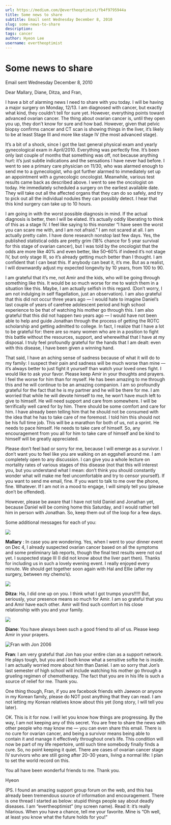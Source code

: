 ```yaml
---
url: https://medium.com/@evertheoptimist/fb4f9795944a
title: Some news to share
subtitle: Email sent Wednesday December 8, 2010
slug: some-news-to-share
description: 
tags: cancer
author: Hyeon Lee
username: evertheoptimist
---
```


# Some news to share

Email sent Wednesday December 8, 2010

Dear Mallary, Diane, Ditza, and Fran,

I have a bit of alarming news I need to share with you today. I will be having a major surgery on Monday, 12/13. I am diagnosed with cancer, but exactly what kind, they couldn’t tell for sure yet. However, everything points toward advanced ovarian cancer. The thing about ovarian cancer is, until they open you up, they don’t know for sure and how bad. However, given that pelvic biopsy confirms cancer and CT scan is showing things in the liver, it’s likely to be at least Stage III and more like stage IV (the most advanced stage).

It’s a bit of a shock, since I got the last general physical exam and yearly gynecological exam in April/2010. Everything was perfectly fine. It’s been only last couple of months that something was off, not because anything hurt: it’s just subtle indications and the sensations I have never had before. I went to see a primary care physician on 11/30, who was alarmed enough to send me to a gynecologist, who got further alarmed to immediately set up an appointment with a gynecologic oncologist. Meanwhile, various test results came back as described above. I went to see the oncologist on today. He immediately scheduled a surgery on the earliest available date. They will take out all the affected organs that they can do so safely, and try to pick out all the individual nodules they can possibly detect. I hear that this kind surgery can take up to 10 hours.

I am going in with the worst possible diagnosis in mind. If the actual diagnosis is better, then I will be elated. It’s actually oddly liberating to think of this as a stage IV. I feel like saying to this monster “I have seen the worst you can scare me with, and I am not afraid.” I am not scared at all. I am actually pretty calm. I have done research nonstop last few days. Yes, the published statistical odds are pretty grim (18% chance for 5 year survival for this stage of ovarian cancer), but I was told by the oncologist that the odds are more like 40% and even better, like 50–60% if indeed it’s not stage IV, but only stage III, so it’s already getting much better than I thought. I am confident that I can beat this. If anybody can beat it, it’s me. But as a realist, I will downwardly adjust my expected longevity by 10 years, from 100 to 90.

I am grateful that it’s me, not Amir and the kids, who will be going through something like this. It would be so much worse for me to watch them in a situation like this. Maybe, I am actually selfish in this regard. (Don’t worry, I am not indulging in self flagellation, just an observation). I am also grateful that this did not occur three years ago — I would hate to imagine Daniel’s last couple of years of carefree adolescent period and high school experience to be that of watching his mother go through this. I am also grateful that this did not happen two years ago — I would have not been able to help and guide Jonathan through the process of getting the ROTC scholarship and getting admitted to college. In fact, I realize that I have a lot to be grateful for: there are so many women who are in a position to fight this battle without the resources, support, and wherewithal that I have at my disposal. I truly feel profoundly grateful for the hands that I am dealt: even with this disease, I have been given a winning hand.

That said, I have an aching sense of sadness because of what it will do to my family: I suspect their pain and sadness will be much worse than mine — it’s always better to just fight it yourself than watch your loved ones fight. I would like to ask your favor. Please keep Amir in your thoughts and prayers. I feel the worse for him than for myself. He has been amazing to me through this and he will continue to be an amazing companion. I am so profoundly grateful for the fact that he is my partner and he will be there for me. I am worried that while he will devote himself to me, he won’t have much left to give to himself. He will need support and care from somewhere. I will be terrifically well cared for by him. There should be some comfort and care for him. I have already been telling him that he should not be consumed with the idea that he has to take care of me foremost. I told him this should not be his full time job. This will be a marathon for both of us, not a sprint. He needs to pace himself. He needs to take care of himself. So, any encouragement from you all for him to take care of himself and be kind to himself will be greatly appreciated.

Please don’t feel bad or sorry for me, because I will emerge as a survivor. I don’t want you to feel like you are walking on an eggshell around me. I am completely open to any discussion. I can give you a whole lecture on mortality rates of various stages of this disease (not that this will interest you, but you understand what I mean: don’t think you should constantly wonder what will make me feel uncomfortable and try to censor yourself). If you want to send me email, fine. If you want to talk to me over the phone, fine. Whatever. If I am not in a mood to engage, I will simply tell you (please don’t be offended).

However, please be aware that I have not told Daniel and Jonathan yet, because Daniel will be coming home this Saturday, and I would rather tell him in person with Jonathan. So, keep them out of the loop for a few days.

Some additional messages for each of you:

![](./assets/1*ilewS25O7ELKcLerlzMSDw.png)

**Mallary** : In case you are wondering. Yes, when I went to your dinner event on Dec 4, I already suspected ovarian cancer based on all the symptoms and some preliminary lab reports, though the final test results were not out yet. I suspected stage III (I did not know about the liver part then). Thanks for including us in such a lovely evening event. I really enjoyed every minute. We should get together soon again with Hal and Ellie (after my surgery, between my chemo’s).

![](./assets/1*m59Dn1HRD5XioXATQdzpow.png)

**Ditza**: Ha, I did one up on you. I think what I got trumps yours!!!!! But, seriously, your presence means so much for Amir. I am so grateful that you and Amir have each other. Amir will find such comfort in his close relationship with you and your family.

![](./assets/1*WJ-WujMnqudD2CPt7bk8YA.png)

**Diane**: You have always been such a good friend to all of us. Please keep Amir in your prayers.

![Fran with Jon 2006](./assets/1*LlmRQo3AgMuS5oOshMZHEg.png)

**Fran**: I am very grateful that Jon has your entire clan as a support network. He plays tough, but you and I both know what a sensitive softie he is inside. I am actually worried more about him than Daniel. I am so sorry that Jon’s last semester of high school will include watching his mother go through a grueling regimen of chemotherapy. The fact that you are in his life is such a source of relief for me. Thank you.

One thing though, Fran, if you are facebook friends with Jaewon or anyone in my Korean family, please do NOT post anything that they can read. I am not letting my Korean relatives know about this yet (long story, I will tell you later).

OK. This is it for now. I will let you know how things are progressing. By the way, I am not keeping any of this secret. You are free to share the news with other people who may know me — you can even share this email. There is no cure for ovarian cancer, and being a survivor means being able to contain it and manage it effectively throughout one’s life. This condition will now be part of my life repertoire, until such time somebody finally finds a cure. So, no point keeping it quiet. There are cases of ovarian cancer stage IV survivors who are still going after 20–30 years, living a normal life: I plan to set the world record on this.

You all have been wonderful friends to me. Thank you.

Hyeon

(PS. I found an amazing support group forum on the web, and this has already been tremendous source of information and encouragement. There is one thread I started as below: stupid things people say about deadly diseases. I am “evertheoptimist” (my screen name). Read it: it’s really hilarious. When you have a chance, tell me your favorite. Mine is “Oh well, at least you know what the future holds for you!”


